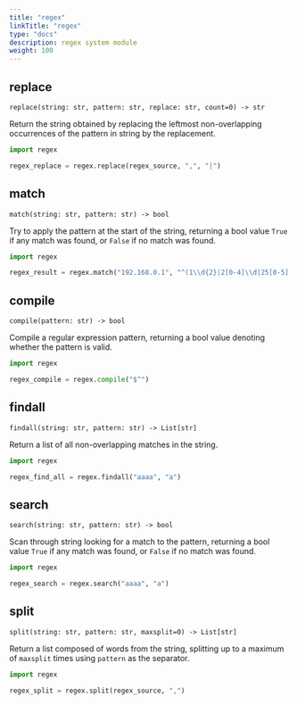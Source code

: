 ```yaml
---
title: "regex"
linkTitle: "regex"
type: "docs"
description: regex system module
weight: 100
---
```


## replace

`replace(string: str, pattern: str, replace: str, count=0) -> str`

Return the string obtained by replacing the leftmost non-overlapping occurrences of the pattern in string by the replacement.

```python
import regex

regex_replace = regex.replace(regex_source, ",", "|")
```

## match

`match(string: str, pattern: str) -> bool`

Try to apply the pattern at the start of the string, returning a bool value `True` if any match was found, or `False` if no match was found.

```python
import regex

regex_result = regex.match("192.168.0.1", "^(1\\d{2}|2[0-4]\\d|25[0-5]|[1-9]\\d|[1-9])\\."+"(1\\d{2}|2[0-4]\\d|25[0-5]|[1-9]\\d|\\d)\\."+"(1\\d{2}|2[0-4]\\d|25[0-5]|[1-9]\\d|\\d)\\."+"(1\\d{2}|2[0-4]\\d|25[0-5]|[1-9]\\d|\\d)$")
```

## compile

`compile(pattern: str) -> bool`

Compile a regular expression pattern, returning a bool value denoting whether the pattern is valid.

```python
import regex

regex_compile = regex.compile("$^")
```

## findall

`findall(string: str, pattern: str) -> List[str]`

Return a list of all non-overlapping matches in the string.

```python
import regex

regex_find_all = regex.findall("aaaa", "a")
```

## search

`search(string: str, pattern: str) -> bool`

Scan through string looking for a match to the pattern, returning a bool value `True` if any match was found, or `False` if no match was found.

```python
import regex

regex_search = regex.search("aaaa", "a")
```

## split

`split(string: str, pattern: str, maxsplit=0) -> List[str]`

Return a list composed of words from the string, splitting up to a maximum of `maxsplit` times using `pattern` as the separator.

```python
import regex

regex_split = regex.split(regex_source, ",")
```

